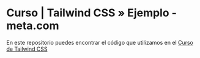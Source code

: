 # Curso | Tailwind CSS » Ejemplo - meta.com

En este repositorio puedes encontrar el código que utilizamos en
el [Curso de Tailwind CSS](https://ibon.link/cursoTailwindCSS)